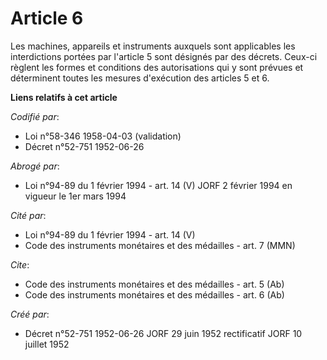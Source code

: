 # Article 6

Les machines, appareils et instruments auxquels sont applicables les interdictions portées par l'article 5 sont désignés par
des décrets. Ceux-ci règlent les formes et conditions des autorisations qui y sont prévues et déterminent toutes les mesures
d'exécution des articles 5 et 6.

**Liens relatifs à cet article**

_Codifié par_:

  - Loi n°58-346 1958-04-03 (validation)
  - Décret n°52-751 1952-06-26

_Abrogé par_:

  - Loi n°94-89 du 1 février 1994 - art. 14 (V) JORF 2 février 1994 en vigueur le 1er mars 1994

_Cité par_:

  - Loi n°94-89 du 1 février 1994 - art. 14 (V)
  - Code des instruments monétaires et des médailles - art. 7 (MMN)

_Cite_:

  - Code des instruments monétaires et des médailles - art. 5 (Ab)
  - Code des instruments monétaires et des médailles - art. 6 (Ab)

_Créé par_:

  - Décret n°52-751 1952-06-26 JORF 29 juin 1952 rectificatif JORF 10 juillet 1952
